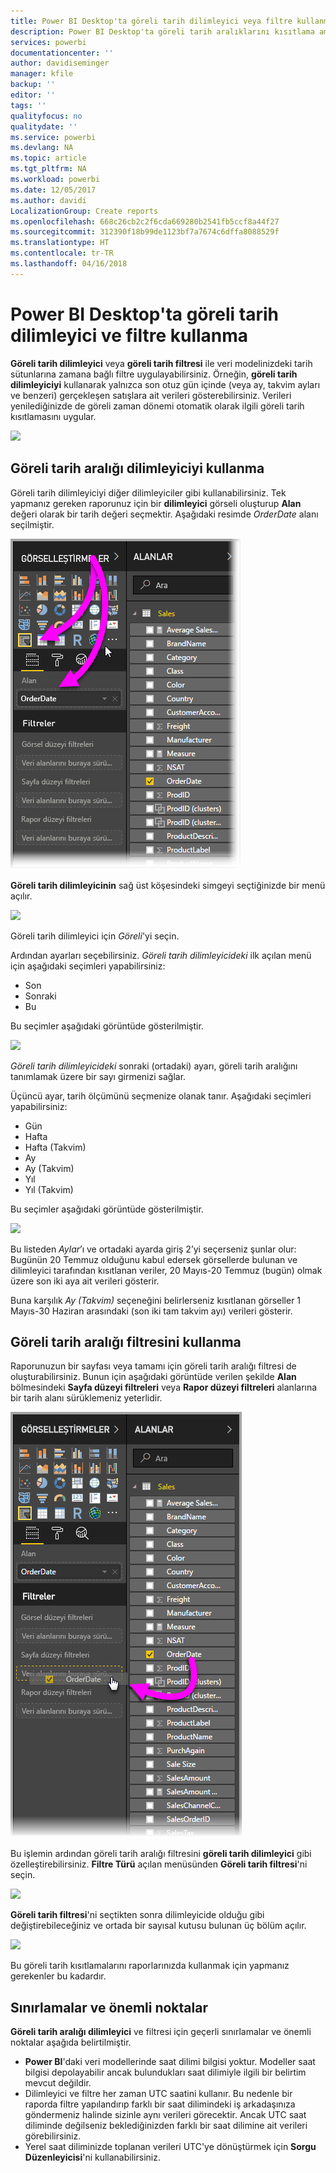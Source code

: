 ```yaml
---
title: Power BI Desktop'ta göreli tarih dilimleyici veya filtre kullanma
description: Power BI Desktop'ta göreli tarih aralıklarını kısıtlama amacıyla dilimleyicileri veya filtreleri kullanmayı öğrenin
services: powerbi
documentationcenter: ''
author: davidiseminger
manager: kfile
backup: ''
editor: ''
tags: ''
qualityfocus: no
qualitydate: ''
ms.service: powerbi
ms.devlang: NA
ms.topic: article
ms.tgt_pltfrm: NA
ms.workload: powerbi
ms.date: 12/05/2017
ms.author: davidi
LocalizationGroup: Create reports
ms.openlocfilehash: 668c26cb2c2f6cda669280b2541fb5ccf8a44f27
ms.sourcegitcommit: 312390f18b99de1123bf7a7674c6dffa8088529f
ms.translationtype: HT
ms.contentlocale: tr-TR
ms.lasthandoff: 04/16/2018
---
```

# <a name="use-a-relative-date-slicer-and-filter-in-power-bi-desktop"></a>Power BI Desktop'ta göreli tarih dilimleyici ve filtre kullanma
**Göreli tarih dilimleyici** veya **göreli tarih filtresi** ile veri modelinizdeki tarih sütunlarına zamana bağlı filtre uygulayabilirsiniz. Örneğin, **göreli tarih dilimleyiciyi** kullanarak yalnızca son otuz gün içinde (veya ay, takvim ayları ve benzeri) gerçekleşen satışlara ait verileri gösterebilirsiniz. Verileri yenilediğinizde de göreli zaman dönemi otomatik olarak ilgili göreli tarih kısıtlamasını uygular.

![](media/desktop-slicer-filter-date-range/relative-date-range-slicer-filter_01.png)

## <a name="using-the-relative-date-range-slicer"></a>Göreli tarih aralığı dilimleyiciyi kullanma
Göreli tarih dilimleyiciyi diğer dilimleyiciler gibi kullanabilirsiniz. Tek yapmanız gereken raporunuz için bir **dilimleyici** görseli oluşturup **Alan** değeri olarak bir tarih değeri seçmektir. Aşağıdaki resimde *OrderDate* alanı seçilmiştir.

![](media/desktop-slicer-filter-date-range/relative-date-range-slicer-filter_02.png)

**Göreli tarih dilimleyicinin** sağ üst köşesindeki simgeyi seçtiğinizde bir menü açılır.

![](media/desktop-slicer-filter-date-range/relative-date-range-slicer-filter_03.png)

Göreli tarih dilimleyici için *Göreli*'yi seçin.

Ardından ayarları seçebilirsiniz. *Göreli tarih dilimleyicideki* ilk açılan menü için aşağıdaki seçimleri yapabilirsiniz:

* Son
* Sonraki
* Bu

Bu seçimler aşağıdaki görüntüde gösterilmiştir.

![](media/desktop-slicer-filter-date-range/relative-date-range-slicer-filter_04.png)

*Göreli tarih dilimleyicideki* sonraki (ortadaki) ayarı, göreli tarih aralığını tanımlamak üzere bir sayı girmenizi sağlar.

Üçüncü ayar, tarih ölçümünü seçmenize olanak tanır. Aşağıdaki seçimleri yapabilirsiniz:

* Gün
* Hafta
* Hafta (Takvim)
* Ay
* Ay (Takvim)
* Yıl
* Yıl (Takvim)

Bu seçimler aşağıdaki görüntüde gösterilmiştir.

![](media/desktop-slicer-filter-date-range/relative-date-range-slicer-filter_05.png)

Bu listeden *Aylar*’ı ve ortadaki ayarda giriş 2’yi seçerseniz şunlar olur: Bugünün 20 Temmuz olduğunu kabul edersek görsellerde bulunan ve dilimleyici tarafından kısıtlanan veriler, 20 Mayıs-20 Temmuz (bugün) olmak üzere son iki aya ait verileri gösterir.

Buna karşılık *Ay (Takvim)* seçeneğini belirlerseniz kısıtlanan görseller 1 Mayıs-30 Haziran arasındaki (son iki tam takvim ayı) verileri gösterir.

## <a name="using-the-relative-date-range-filter"></a>Göreli tarih aralığı filtresini kullanma
Raporunuzun bir sayfası veya tamamı için göreli tarih aralığı filtresi de oluşturabilirsiniz. Bunun için aşağıdaki görüntüde verilen şekilde **Alan** bölmesindeki **Sayfa düzeyi filtreleri** veya **Rapor düzeyi filtreleri** alanlarına bir tarih alanı sürüklemeniz yeterlidir.

![](media/desktop-slicer-filter-date-range/relative-date-range-slicer-filter_06.png)

Bu işlemin ardından göreli tarih aralığı filtresini **göreli tarih dilimleyici** gibi özelleştirebilirsiniz. **Filtre Türü** açılan menüsünden **Göreli tarih filtresi**'ni seçin.

![](media/desktop-slicer-filter-date-range/relative-date-range-slicer-filter_07.png)

**Göreli tarih filtresi**'ni seçtikten sonra dilimleyicide olduğu gibi değiştirebileceğiniz ve ortada bir sayısal kutusu bulunan üç bölüm açılır.

![](media/desktop-slicer-filter-date-range/relative-date-range-slicer-filter_08.png)

Bu göreli tarih kısıtlamalarını raporlarınızda kullanmak için yapmanız gerekenler bu kadardır.

## <a name="limitations-and-considerations"></a>Sınırlamalar ve önemli noktalar
**Göreli tarih aralığı dilimleyici** ve filtresi için geçerli sınırlamalar ve önemli noktalar aşağıda belirtilmiştir.

* **Power BI**'daki veri modellerinde saat dilimi bilgisi yoktur. Modeller saat bilgisi depolayabilir ancak bulundukları saat dilimiyle ilgili bir belirtim mevcut değildir.
* Dilimleyici ve filtre her zaman UTC saatini kullanır. Bu nedenle bir raporda filtre yapılandırıp farklı bir saat dilimindeki iş arkadaşınıza göndermeniz halinde sizinle aynı verileri görecektir. Ancak UTC saat diliminde değilseniz beklediğinizden farklı bir saat dilimine ait verileri görebilirsiniz.
* Yerel saat diliminizde toplanan verileri UTC'ye dönüştürmek için **Sorgu Düzenleyicisi**'ni kullanabilirsiniz.

